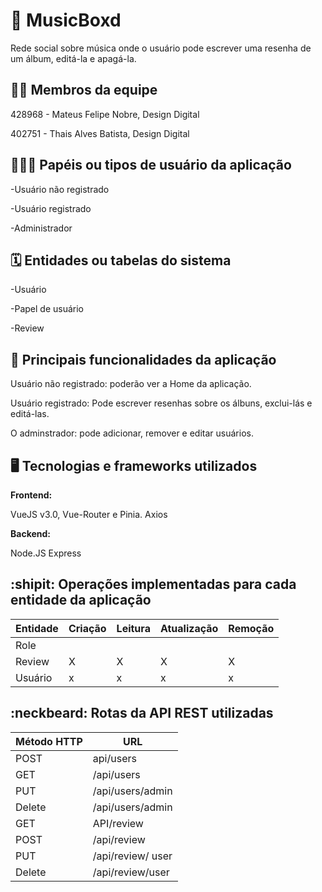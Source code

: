 # :checkered_flag: MusicBoxd

Rede social sobre música onde o usuário pode escrever uma resenha de um álbum, editá-la e apagá-la.

## :technologist: Membros da equipe

428968 - Mateus Felipe Nobre, Design Digital

402751 - Thais Alves Batista, Design Digital

## :people_holding_hands: Papéis ou tipos de usuário da aplicação

-Usuário não registrado

-Usuário registrado

-Administrador



## :spiral_calendar: Entidades ou tabelas do sistema

-Usuário

-Papel de usuário

-Review

## :triangular_flag_on_post:	 Principais funcionalidades da aplicação

Usuário não registrado: poderão ver a Home da aplicação.

Usuário registrado: Pode escrever resenhas sobre os álbuns, exclui-lás e editá-las.

O adminstrador: pode adicionar, remover e editar usuários.


## :desktop_computer: Tecnologias e frameworks utilizados

**Frontend:**

VueJS v3.0, Vue-Router e Pinia.
Axios

**Backend:**

Node.JS
Express


## :shipit: Operações implementadas para cada entidade da aplicação


| Entidade| Criação | Leitura | Atualização | Remoção |
| --- | --- | --- | --- | --- |
| Role |  |    |  | |
| Review | X |  X  |  X | X |
| Usuário | x |  x  | x | x |



## :neckbeard: Rotas da API REST utilizadas

| Método HTTP | URL |
| --- | --- |
| POST | api/users| admin
| GET | /api/users| admin 
| PUT | /api/users/admin |
| Delete | /api/users/admin |
| GET | API/review|user|
| POST | /api/review| user
| PUT | /api/review/ user |
| Delete | /api/review/user |


